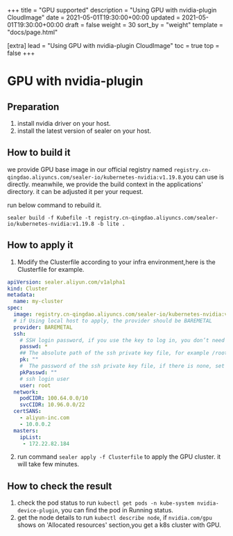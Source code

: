 +++
title = "GPU supported"
description = "Using GPU with nvidia-plugin CloudImage"
date = 2021-05-01T19:30:00+00:00
updated = 2021-05-01T19:30:00+00:00
draft = false
weight = 30
sort_by = "weight"
template = "docs/page.html"

[extra]
lead = "Using GPU with nvidia-plugin CloudImage"
toc = true
top = false
+++

# GPU with nvidia-plugin

## Preparation

1. install nvidia driver on your host.
2. install the latest version of sealer on your host.

## How to build it

we provide GPU base image in our official registry named `registry.cn-qingdao.aliyuncs.com/sealer-io/kubernetes-nvidia:v1.19.8`.you can use is directly. meanwhile, we provide the build context in the applications' directory. it can be adjusted it per your request.

run below command to rebuild it.

`sealer build -f Kubefile -t registry.cn-qingdao.aliyuncs.com/sealer-io/kubernetes-nvidia:v1.19.8 -b lite .`

## How to apply it

1. Modify the Clusterfile according to your infra environment,here is the Clusterfile for example.

```yaml
apiVersion: sealer.aliyun.com/v1alpha1
kind: Cluster
metadata:
  name: my-cluster
spec:
  image: registry.cn-qingdao.aliyuncs.com/sealer-io/kubernetes-nvidia:v1.19.8
  # if Using local host to apply, the provider should be BAREMETAL
  provider: BAREMETAL
  ssh:
    # SSH login password, if you use the key to log in, you don’t need to set it
    passwd: *
    ## The absolute path of the ssh private key file, for example /root/.ssh/id_rsa
    pk: ""
    #  The password of the ssh private key file, if there is none, set it to ""
    pkPasswd: ""
    # ssh login user
    user: root
  network:
    podCIDR: 100.64.0.0/10
    svcCIDR: 10.96.0.0/22
  certSANS:
    - aliyun-inc.com
    - 10.0.0.2
  masters:
    ipList:
     - 172.22.82.184
```
2. run command `sealer apply -f Clusterfile` to apply the GPU cluster. it will take few minutes.

## How to check the result

1. check the pod status to run `kubectl get pods -n kube-system nvidia-device-plugin`, you can find the pod in Running status. 
2. get the node details to run `kubectl describe node`, if `nvidia.com/gpu` shows on 'Allocated resources' section,you get a k8s cluster with GPU. 



